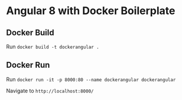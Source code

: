# Angular 8 with Docker Boilerplate

## Docker Build

Run `docker build -t dockerangular .`

## Docker Run

Run `docker run -it -p 8000:80 --name dockerangular dockerangular`

Navigate to `http://localhost:8000/`